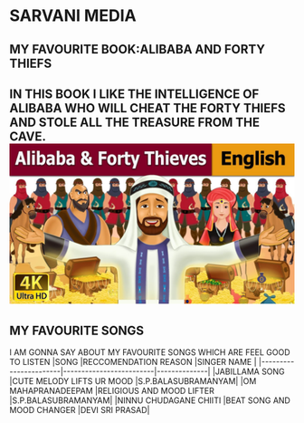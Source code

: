 # SARVANI MEDIA
## MY FAVOURITE BOOK:ALIBABA AND FORTY THIEFS
 IN THIS BOOK I LIKE THE INTELLIGENCE OF ALIBABA WHO WILL CHEAT THE FORTY THIEFS AND STOLE ALL THE TREASURE FROM THE CAVE.
 [![FROM-MAJJI](ALIBABA.jpg)](MyMedia.md)
 --- 
 ## MY FAVOURITE SONGS
 I AM GONNA SAY ABOUT MY FAVOURITE SONGS WHICH ARE FEEL GOOD TO LISTEN
 |SONG                   |RECCOMENDATION REASON    |SINGER NAME   |
 |-----------------------|-------------------------|--------------|
 |JABILLAMA SONG         |CUTE MELODY LIFTS UR MOOD  |S.P.BALASUBRAMANYAM|
 |OM MAHAPRANADEEPAM     |RELIGIOUS AND MOOD LIFTER  |S.P.BALASUBRAMANYAM|
 |NINNU CHUDAGANE CHIITI |BEAT SONG AND MOOD CHANGER |DEVI SRI PRASAD| 